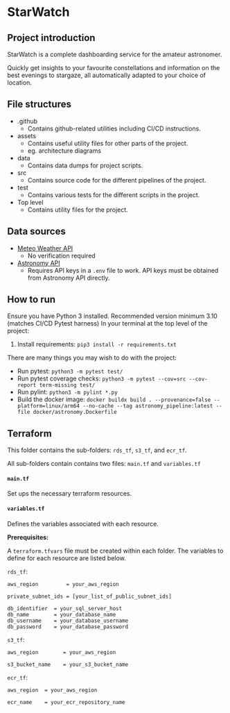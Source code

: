 # StarWatch
## Project introduction
StarWatch is a complete dashboarding service for the amateur astronomer.

Quickly get insights to your favourite constellations and information on the best evenings to stargaze, all automatically adapted to your choice of location.

## File structures
- .github
    - Contains github-related utilities including CI/CD instructions.
- assets
    - Contains useful utility files for other parts of the project.
    - eg. architecture diagrams
- data
    - Contains data dumps for project scripts.
- src
    - Contains source code for the different pipelines of the project.
- test
    - Contains various tests for the different scripts in the project.
- Top level
    - Contains utility files for the project.

## Data sources
- [Meteo Weather API](https://open-meteo.com/en/docs)
    - No verification required
- [Astronomy API](https://astronomyapi.com/)
    - Requires API keys in a `.env` file to work. API keys must be obtained from Astronomy API directly.

## How to run
Ensure you have Python 3 installed. Recommended version minimum 3.10 (matches CI/CD Pytest harness)
In your terminal at the top level of the project:
1. Install requirements: `pip3 install -r requirements.txt`

There are many things you may wish to do with the project:
- Run pytest: `python3 -m pytest test/`
- Run pytest coverage checks: `python3 -m pytest --cov=src --cov-report term-missing test/`
- Run pylint: `python3 -m pylint *.py`
- Build the docker image: `docker buildx build . --provenance=false --platform=linux/arm64 --no-cache --tag astronomy_pipeline:latest --file docker/astronomy.Dockerfile`

## Terraform
This folder contains the sub-folders: `rds_tf`, `s3_tf`, and `ecr_tf`.

All sub-folders contain contains two files: `main.tf` and `variables.tf`

#### `main.tf`
Set ups the necessary terraform resources.

#### `variables.tf`
Defines the variables associated with each resource.

**Prerequisites:**

A `terraform.tfvars` file must be created within each folder. The variables to define
for each resource are listed below.

`rds_tf`:
```
aws_region         = your_aws_region

private_subnet_ids = [your_list_of_public_subnet_ids]

db_identifier  = your_sql_server_host
db_name        = your_database_name
db_username    = your_database_username
db_password    = your_database_password

```

`s3_tf`:
```
aws_region        = your_aws_region

s3_bucket_name    = your_s3_bucket_name

```

`ecr_tf`:
```
aws_region  = your_aws_region

ecr_name    = your_ecr_repository_name

```